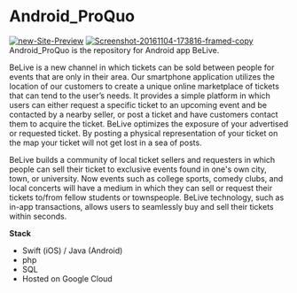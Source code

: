 # Android_ProQuo
<a href="https://ibb.co/8c8TwSb"><img src="https://i.ibb.co/ws63qx7/new-Site-Preview.png" alt="new-Site-Preview" border="0"></a>
<a href="https://imgbb.com/"><img src="https://i.ibb.co/C7HWf2w/Screenshot-20161104-173816-framed-copy.png" alt="Screenshot-20161104-173816-framed-copy" border="0"></a>
Android_ProQuo is the repository for Android app BeLive.

BeLive is a new channel in which tickets can be sold between people for events that are only in their area. 
Our smartphone application utilizes the location of our customers to create a unique online marketplace of tickets that can tend to the user’s needs. 
It provides a simple platform in which users can either request a specific ticket to an upcoming event and be contacted by a nearby seller, or post a ticket and have customers contact them to acquire the ticket. 
BeLive optimizes the exposure of your advertised or requested ticket. By posting a physical representation of your ticket on the map your ticket will not get lost in a sea of posts. 

BeLive builds a community of local ticket sellers and requesters in which people can sell their ticket to exclusive events found in one's own city, town, or university. Now events such as college sports, comedy clubs, and local concerts will have a medium in which they can sell or request their tickets to/from fellow students or townspeople. BeLive technology, such as in-app transactions, allows users to seamlessly buy and sell their tickets within seconds. 

<b>Stack</b>
- Swift (iOS) / Java (Android)
- php
- SQL
- Hosted on Google Cloud

